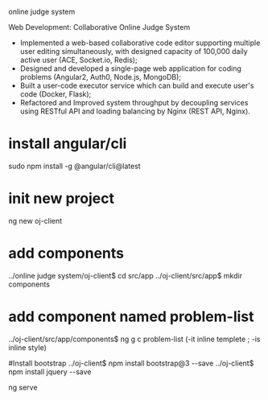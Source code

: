 online judge system

Web Development: Collaborative Online Judge System                                         
-  Implemented a web-based collaborative code editor supporting multiple user editing simultaneously, with designed capacity of 100,000 daily active user (ACE, Socket.io, Redis);
-  Designed and developed a single-page web application for coding problems (Angular2, Auth0, Node.js, MongoDB);
-  Built a user-code executor service which can build and execute user's code (Docker, Flask);
-  Refactored and Improved system throughput by decoupling services using RESTful API and loading balancing by Nginx (REST API, Nginx).




# install angular/cli
sudo npm install -g @angular/cli@latest

# init new project
ng new oj-client

# add components
../online judge system/oj-client$ cd src/app
../oj-client/src/app$ mkdir components

# add component named problem-list
../oj-client/src/app/components$ ng g c problem-list 
(-it inline templete ; -is inline style)

#Install bootstrap
../oj-client$ npm install bootstrap@3 --save
../oj-client$ npm install jquery --save

ng serve
